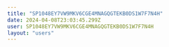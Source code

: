 ```yaml
---
title: "SP1048EY7VW9MKV6CGE4MNAGQGTEKB0DS1W7F7N4H"
date: 2024-04-08T23:03:45.299Z
user: SP1048EY7VW9MKV6CGE4MNAGQGTEKB0DS1W7F7N4H
layout: "users"
---
```

    